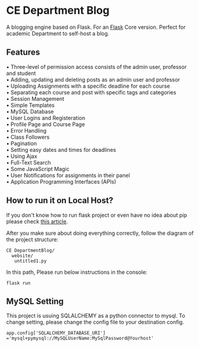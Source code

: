 # CE Department Blog
A blogging engine based on Flask. For an [Flask](https://palletsprojects.com/p/flask/) Core version. Perfect for academic Department to self-host a blog.


## Features
•	Three-level of permission access consists of the admin user, professor and student<br>
•	Adding, updating and deleting posts as an admin user and professor<br>
•	Uploading Assignments with a specific deadline for each course<br>
•	Separating each course and post with specific tags and categories<br>
•	Session Management<br>
• Simple Templates<br>
• MySQL Database<br>
• User Logins and Registeration<br>
• Profile Page and Course Page<br>
• Error Handling<br>
• Class Followers<br>
• Pagination<br>
• Setting easy dates and times for deadlines<br>
• Using Ajax<br>
• Full-Text Search<br>
• Some JavaScript Magic<br>
• User Notifications for assignments in their panel<br>
• Application Programming Interfaces (APIs)<br>

## How to run it on Local Host?
If you don't know how to run flask project or even have no idea about pip please check [this article](https://blog.miguelgrinberg.com/post/the-flask-mega-tutorial-part-i-hello-world).

After you make sure about doing everything correctly, follow the diagram of the project structure:
```
CE DepartmentBlog/
  website/
   untitled1.py
```
In this path, Please run below instructions in the console:
```
flask run
```
## MySQL Setting
This project is usuing SQLALCHEMY as a python connector to mysql.
To change setting, please change the config file to your destination config.
```
app.config['SQLALCHEMY_DATABASE_URI'] ='mysql+pymysql://MySQLUserName:MySqlPassword@Yourhost'
```
